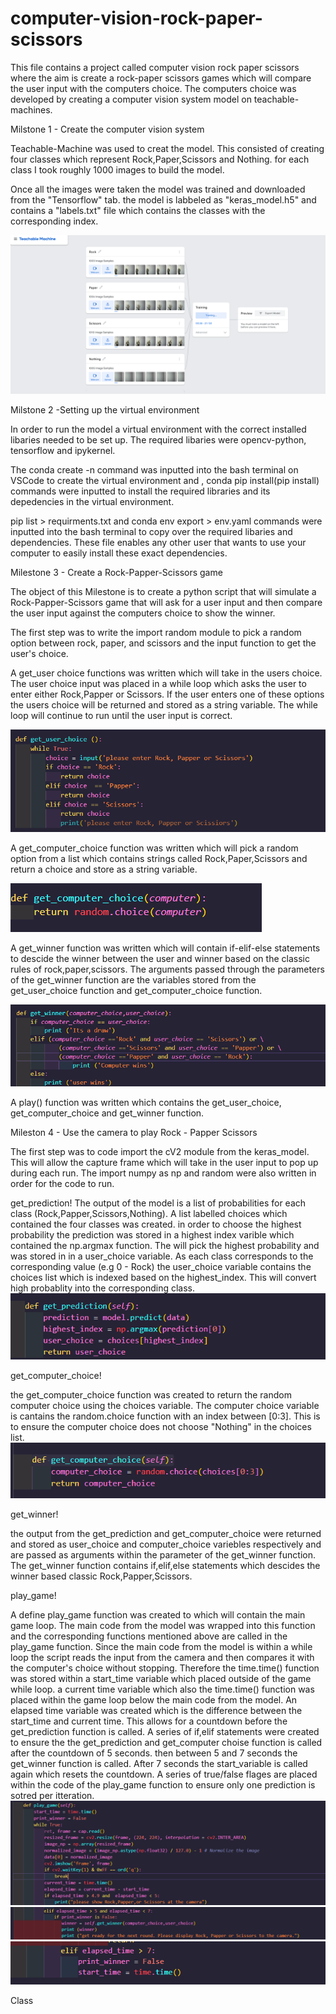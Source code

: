 # computer-vision-rock-paper-scissors

This file contains a project called computer vision rock paper scissors where the aim is create a rock-paper scissors games which will compare the user input with the computers choice. The computers choice was developed by creating a computer vision system model on teachable-machines.

Milstone 1 - Create the computer vision system

Teachable-Machine was used to creat the model. This consisted of creating four classes which represent Rock,Paper,Scissors and Nothing. for each class I took roughly 1000 images to build the model.

Once all the images were taken the model was trained and downloaded from the "Tensorflow" tab. the model is labbeled as "keras_model.h5" and contains a "labels.txt" file which contains the classes with the corresponding index.

![](Images/Milestone_1.PNG)

Milstone 2 -Setting up the virtual environment

In order to run the model a virtual environment with the correct installed libaries needed to be set up. The required libaries were opencv-python, tensorflow and ipykernel.

The conda create -n command was inputted into the bash terminal on VSCode to create the virtual environment and , conda pip install(pip install) commands were inputted to install the required libraries and its depedencies in the virtual environment.

pip list > requirments.txt and conda env export > env.yaml commands were inputted into the bash terminal to copy over the required libaries and dependencies. These file enables any other user that wants to use your computer to easily install these exact dependencies.

Milestone 3 - Create a Rock-Papper-Scissors game

The object of this Milestone is to create a python script that will simulate a Rock-Papper-Scissors game that will ask for a user input and then compare the user input against the computers choice to show the winner.

The first step was to write the import random module to pick a random option between rock, paper, and scissors and the input function to get the user's choice.

A get_user choice functions was written which will take in the users choice. The user choice input  was placed in a while loop which asks the user to enter either Rock,Papper or Scissors. If the user enters one of these options the users choice will be returned and stored as a string variable. The while loop will continue to run until the user input is correct.

![](Images/Milestone_3%20-%20User_Input.PNG)

A get_computer_choice function was written which will pick a random option from a list which contains strings called Rock,Paper,Scissors and return a choice and store as a string variable.

![](Images/Milestone_3%20-%20computer_choice.PNG)

A get_winner function was written which will contain if-elif-else statements to descide the winner between the user and winner based on the classic rules of rock,paper,scissors. The arguments passed through the parameters of the get_winner function are the variables stored from the get_user_choice function and get_computer_choice function.

![](Images/Milestone_3%20-%20Get_winner.PNG)

A play()  function was written which contains the get_user_choice, get_computer_choice and get_winner function.

Mileston 4 - Use the camera to play  Rock - Papper Scissors

The first step was to code import  the cV2 module from the keras_model. This will allow the capture frame which will take in the user input to pop up during each run. The import numpy as np and random were also written in order for the code to run.

get_prediction!
The output of the model is a list of probabilities for each class (Rock,Papper,Scissors,Nothing). A list labelled choices which contained the four classes was created. in order to choose the highest probability the prediction was stored in a highest index varible which contained the np.argmax function. The will pick the highest probability and was stored in in a user_choice variable. As each class corresponds to the corresponding value (e.g 0 - Rock) the user_choice variable contains the choices list which is indexed based on the highest_index. This will convert high probablity into the corresponding class.
![](Images/Milestone_4%20-%20get_prediction.PNG)


get_computer_choice!

the get_computer_choice function was created to return the random computer choice using the choices variable. The computer choice variable is cantains the random.choice function with an index between [0:3]. This is to ensure the computer choice does not choose "Nothing" in the choices list.
![](Images/Milestone_4%20-%20get_computer_choice.PNG)

get_winner!

the output from the get_prediction and get_computer_choice were returned and stored as user_choice and computer_choice variebles respectively and are passed as arguments within the parameter of the get_winner function. The get_winner function contains if,elif,else statements which descides the winner based classic Rock,Papper,Scissors. 

play_game!

A define play_game function was created to which will contain the main game loop. The main code from the model  was wrapped into this function and the corresponding functions mentioned above are called in the play_game function. Since the main code from the model is within a while loop the script reads the input from the camera and then compares it with the computer's choice without stopping. Therefore the time.time() function was stored within a  start_time variable which placed outside of the game while loop. a current time variable  which also  the time.time() function was placed within the game loop below the main code from the model. An elapsed time variable was created which is the difference between the start_time and current time. This allows for a countdown before the get_prediction function is called. A series of if,elif statements were created to ensure the the get_prediction and get_computer choise function is called after the countdown of 5 seconds. then between 5 and 7 seconds the get_winner function is called. After  7 seconds the start_variable is called again which resets the countdown. A series of true/false flages are placed within the code of the play_game function to ensure only one prediction is  sotred per itteration.
![](Images/Milestone_4%20-%20play_game_1.PNG)
![](Images/Milestone_4%20-%20play_game_2.PNG)
![](Images/Milestone_4%20-%20play_game_3.PNG)


Class 

